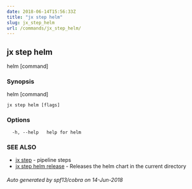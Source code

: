 ```yaml
---
date: 2018-06-14T15:56:33Z
title: "jx step helm"
slug: jx_step_helm
url: /commands/jx_step_helm/
---
```

## jx step helm

helm [command]

### Synopsis

helm [command]

```
jx step helm [flags]
```

### Options

```
  -h, --help   help for helm
```

### SEE ALSO

* [jx step](/commands/jx_step/)	 - pipeline steps
* [jx step helm release](/commands/jx_step_helm_release/)	 - Releases the helm chart in the current directory

###### Auto generated by spf13/cobra on 14-Jun-2018
